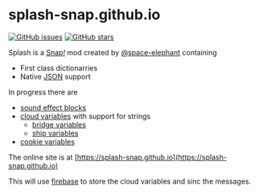# splash-snap.github.io

[![GitHub issues](https://img.shields.io/github/issues/splash-snap/splash-snap.github.io.svg)](https://github.com/splash-snap/splash-snap.github.io/issues)
[![GitHub stars](https://img.shields.io/github/stars/splash-snap/splash-snap.github.io.svg)](https://github.com/splash-snap/splash-snap.github.io/stargazers)

Splash is a [Snap<i>!</i>](snap.berkeley.edu) mod created by [@space-elephant](https://github.com/space-elephant) containing
* First class dictionarries
* Native [JSON](http://json.org) support

In progress there are
* [sound effect blocks](https://en.scratch-wiki.info/wiki/Sound_Effect)
* [cloud variables](https://en.scratch-wiki.info/wiki/Cloud_Data) with support for strings
  * [bridge variables](https://scratch.mit.edu/discuss/topic/10153/)
  * [ship variables](https://scratch.mit.edu/discuss/topic/317138/)
* [cookie variables](https://en.wikipedia.org/wiki/HTTP_cookie)

The online site is at [https://splash-snap.github.io](https://splash-snap.github.io)

This will use [firebase](https://console.firebase.google.com/project/splash-clouddata/overview) to store the cloud variables and sinc the messages.

